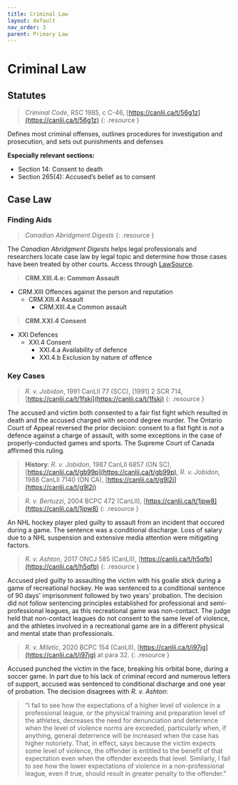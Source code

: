 ```yaml
---
title: Criminal Law
layout: default
nav_order: 3
parent: Primary Law
---
```

# Criminal Law
## Statutes
> *Criminal Code*, RSC 1985, c C-46, [https://canlii.ca/t/56g1z](https://canlii.ca/t/56g1z)
{: .resource }

Defines most criminal offenses, outlines procedures for investigation and prosecution, and sets out punishments and defenses

**Especially relevant sections:**  

- Section 14: Consent to death
- Section 265(4): Accused’s belief as to consent

## Case Law
### Finding Aids

> *Canadian Abridgment Digests*
{: .resource }

The *Canadian Abridgment Digests* helps legal professionals and researchers locate case law by legal topic and determine how those cases have been treated by other courts. Access through [LawSource](https://resources.library.ubc.ca/page.php?details=lawsource&id=2653). 

> **CRM.XIII.4.e: Common Assault**
- CRM.XIII Offences against the person and reputation
    - CRM.XIII.4 Assault 
        - CRM.XIII.4.e Common assault 

> **CRM.XXI.4 Consent**
- XXI Defences
    - XXI.4 Consent
        - XXI.4.a Availability of defence
        - XXI.4.b Exclusion by nature of offence


### Key Cases

> *R. v. Jobidon*, 1991 CanLII 77 (SCC), [1991] 2 SCR 714, [https://canlii.ca/t/1fskj](https://canlii.ca/t/1fskj)
{: .resource }

The accused and victim both consented to a fair fist fight which resulted in death and the accused charged with second degree murder. The Ontario Court of Appeal reversed the prior decision: consent to a fist fight is *not* a defence against a charge of assault, with some exceptions in the case of properly-conducted games and sports. The Supreme Court of Canada affirmed this ruling. 

> **History**: *R. v. Jobidon*, 1987 CanLII 6857 (ON SC), [https://canlii.ca/t/gb99p](https://canlii.ca/t/gb99p), *R. v. Jobidon*, 1988 CanLII 7140 (ON CA), [https://canlii.ca/t/g9l2j](https://canlii.ca/t/g9l2j)

> *R. v. Bertuzzi*, 2004 BCPC 472 (CanLII), [https://canlii.ca/t/1jpw8](https://canlii.ca/t/1jpw8)
{: .resource }

An NHL hockey player pled guilty to assault from an incident that occured during a game. The sentence was a conditional discharge. Loss of salary due to a NHL suspension and extensive media attention were mitigating factors.

> *R. v. Ashton*, 2017 ONCJ 585 (CanLII), [https://canlii.ca/t/h5qfb](https://canlii.ca/t/h5qfb)
{: .resource }

Accused pled guilty to assaulting the victim with his goalie stick during a game of recreational hockey. He was sentenced to a conditional sentence of 90 days' imprisonment followed by two years' probation. The decision did not follow sentencing principles established for professional and semi-professional leagues, as this recreational game was non-contact. The judge held that non-contact leagues do not consent to the same level of violence, and the athletes involved in a recreational game are in a different physical and mental state than professionals.

> *R. v. Miletic*, 2020 BCPC 154 (CanLII), [https://canlii.ca/t/j97jg](https://canlii.ca/t/j97jg) at para 32.
{: .resource }

Accused punched the victim in the face, breaking his orbital bone, during a soccer game. In part due to his lack of criminal record and numerous letters of support, accused was sentenced to conditional discharge and one year of probation. The decision disagrees with *R. v. Ashton*:

> "I fail to see how the expectations of a higher level of violence in a professional league, or the physical training and preparation level of the athletes, decreases the need for denunciation and deterrence when the level of violence norms are exceeded, particularly when, if anything, general deterrence will be increased when the case has higher notoriety. That, in effect, says because the victim expects some level of violence, the offender is entitled to the benefit of that expectation even when the offender exceeds that level. Similarly, I fail to see how the lower expectations of violence in a non-professional league, even if true, should result in greater penalty to the offender." 
